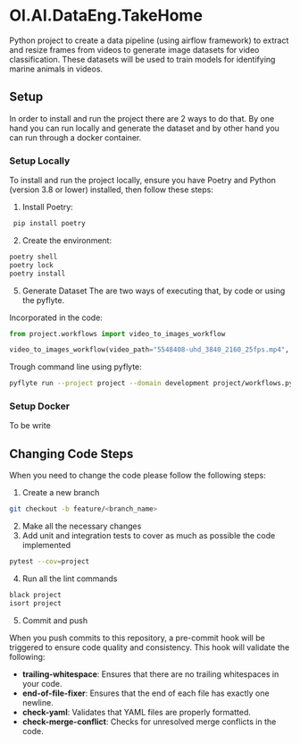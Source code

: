 # OI.AI.DataEng.TakeHome

Python project to create a data pipeline (using airflow framework) to extract and resize frames from videos to generate image datasets for
video classification. These datasets will be used to train models for identifying marine animals in videos.

## Setup

In order to install and run the project there are 2 ways to do that. By one hand you can run locally and generate the dataset and by other hand you can run through a docker container.

### Setup Locally

To install and run the project locally, ensure you have Poetry and Python (version 3.8 or lower) installed, then follow these steps:

1. Install Poetry:

```bash
 pip install poetry
```

2. Create the environment:

```bash
poetry shell
poetry lock
poetry install
```

5. Generate Dataset
The are two ways of executing that, by code or using the pyflyte.

Incorporated in the code:

```python
from project.workflows import video_to_images_workflow

video_to_images_workflow(video_path="5548408-uhd_3840_2160_25fps.mp4", resize_width=224, resize_height=224, frame_rate=10)
```

Trough command line using pyflyte:
```bash
pyflyte run --project project --domain development project/workflows.py video_to_images_workflow --video_path 5548408-uhd_3840_2160_25fps.mp4 --resize_width 224 --resize_height 224 --frame_rate 10
```


### Setup Docker

To be write


## Changing Code Steps
When you need to change the code please follow the following steps:

1. Create a new branch
```bash
git checkout -b feature/<branch_name>
```

2. Make all the necessary changes
3. Add unit and integration tests to cover as much as possible the code implemented

```bash
pytest --cov=project
```

4. Run all the lint commands
```bash
black project
isort project
```

5. Commit and push

When you push commits to this repository, a pre-commit hook will be triggered to ensure code quality and consistency. This hook will validate the following:

- **trailing-whitespace**: Ensures that there are no trailing whitespaces in your code.
- **end-of-file-fixer**: Ensures that the end of each file has exactly one newline.
- **check-yaml**: Validates that YAML files are properly formatted.
- **check-merge-conflict**: Checks for unresolved merge conflicts in the code.
